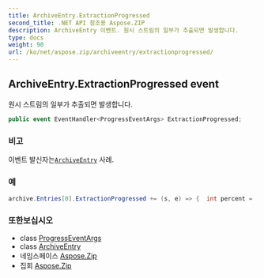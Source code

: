 ```yaml
---
title: ArchiveEntry.ExtractionProgressed
second_title: .NET API 참조용 Aspose.ZIP
description: ArchiveEntry 이벤트. 원시 스트림의 일부가 추출되면 발생합니다.
type: docs
weight: 90
url: /ko/net/aspose.zip/archiveentry/extractionprogressed/
---
```

## ArchiveEntry.ExtractionProgressed event

원시 스트림의 일부가 추출되면 발생합니다.

```csharp
public event EventHandler<ProgressEventArgs> ExtractionProgressed;
```

### 비고

이벤트 발신자는[`ArchiveEntry`](../) 사례.

### 예

```csharp
archive.Entries[0].ExtractionProgressed += (s, e) => {  int percent = (int)((100 * e.ProceededBytes) / ((ArchiveEntry)s).UncompressedSize); };
```

### 또한보십시오

* class [ProgressEventArgs](../../progresseventargs/)
* class [ArchiveEntry](../)
* 네임스페이스 [Aspose.Zip](../../archiveentry/)
* 집회 [Aspose.Zip](../../../)


